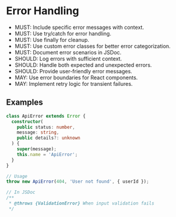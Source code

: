 # Error Handling

- MUST: Include specific error messages with context.
- MUST: Use try/catch for error handling.
- MUST: Use finally for cleanup.
- MUST: Use custom error classes for better error categorization.
- MUST: Document error scenarios in JSDoc.
- SHOULD: Log errors with sufficient context.
- SHOULD: Handle both expected and unexpected errors.
- SHOULD: Provide user-friendly error messages.
- MAY: Use error boundaries for React components.
- MAY: Implement retry logic for transient failures.

## Examples
```typescript
class ApiError extends Error {
  constructor(
    public status: number,
    message: string,
    public details?: unknown
  ) {
    super(message);
    this.name = 'ApiError';
  }
}

// Usage
throw new ApiError(404, 'User not found', { userId });

// In JSDoc
/**
 * @throws {ValidationError} When input validation fails
 */
```
